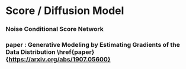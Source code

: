 # Score / Diffusion Model


### Noise Conditional Score Network
### paper : Generative Modeling by Estimating Gradients of the Data Distribution \href{paper}{https://arxiv.org/abs/1907.05600}


